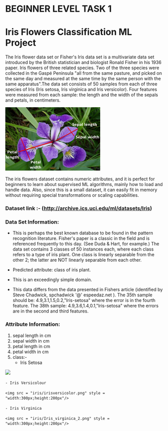 
# BEGINNER LEVEL TASK 1

# Iris Flowers Classification ML Project 

The Iris flower data set or Fisher's Iris data set is a multivariate data set introduced by the British statistician and biologist Ronald Fisher in his 1936 paper. Iris flowers of three related species. Two of the three species were collected in the Gaspé Peninsula "all from the same pasture, and picked on the same day and measured at the same time by the same person with the same apparatus".The data set consists of 50 samples from each of three species of Iris (Iris setosa, Iris virginica and Iris versicolor). Four features were measured from each sample: the length and the width of the sepals and petals, in centimeters.

<img src = "iris/d.png" style = "width:300px;height:200px"/>

The iris flowers dataset contains numeric attributes, and it is perfect for beginners to learn about supervised ML algorithms, mainly how to load and handle data. Also, since this is a small dataset, it can easily fit in memory without requiring special transformations or scaling capabilities.

### Dataset link :- (http://archive.ics.uci.edu/ml/datasets/Iris)

### Data Set Information:

* This is perhaps the best known database to be found in the pattern recognition literature. Fisher's paper is a classic in the field and is referenced frequently to this day. (See Duda & Hart, for example.) The data set contains 3 classes of 50 instances each, where each class refers to a type of iris plant. One class is linearly separable from the other 2; the latter are NOT linearly separable from each other.

* Predicted attribute: class of iris plant.

* This is an exceedingly simple domain.

* This data differs from the data presented in Fishers article (identified by Steve Chadwick, spchadwick '@' espeedaz.net ). The 35th sample should be: 4.9,3.1,1.5,0.2,"Iris-setosa" where the error is in the fourth feature. The 38th sample: 4.9,3.6,1.4,0.1,"Iris-setosa" where the errors are in the second and third features.


### Attribute Information:

1. sepal length in cm
2. sepal width in cm
3. petal length in cm
4. petal width in cm
5. class:-
    - Iris Setosa
     
<img src = "iris/Irissetosa1.png">
    
    - Iris Versicolour
    
    <img src = "iris/irisversicolor.png" style = "width:300px;height:200px"/>
    
    - Iris Virginica 
    
    <img src = "iris/Iris_virginica_2.png" style = "width:300px;height:200px"/>
